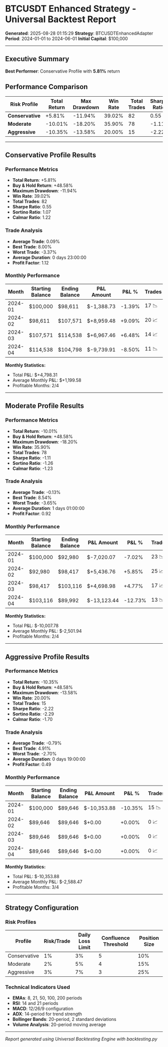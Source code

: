 # BTCUSDT Enhanced Strategy - Universal Backtest Report

**Generated**: 2025-08-28 01:15:29
**Strategy**: BTCUSDTEnhancedAdapter
**Period**: 2024-01-01 to 2024-06-01
**Initial Capital**: $100,000

---

## Executive Summary

**Best Performer**: Conservative Profile with **5.81%** return

## Performance Comparison

| Risk Profile | Total Return | Max Drawdown | Win Rate | Total Trades | Sharpe Ratio |
|--------------|-------------|--------------|----------|--------------|---------------|
| **Conservative** | +5.81% | -11.94% | 39.02% | 82 | 0.55 |
| **Moderate** | -10.01% | -18.20% | 35.90% | 78 | -1.11 |
| **Aggressive** | -10.35% | -13.58% | 20.00% | 15 | -2.22 |

---

## Conservative Profile Results

### Performance Metrics

- **Total Return**: +5.81%
- **Buy & Hold Return**: +48.58%
- **Maximum Drawdown**: -11.94%
- **Win Rate**: 39.02%
- **Total Trades**: 82
- **Sharpe Ratio**: 0.55
- **Sortino Ratio**: 1.07
- **Calmar Ratio**: 1.22

### Trade Analysis

- **Average Trade**: 0.09%
- **Best Trade**: 8.00%
- **Worst Trade**: -3.37%
- **Average Duration**: 0 days 23:00:00
- **Profit Factor**: 1.12

### Monthly Performance

| Month | Starting Balance | Ending Balance | P&L Amount | P&L % | Trades |
|-------|------------------|----------------|------------|-------|--------|
| 2024-01 | $100,000 | $98,611 | $-1,388.73 | -1.39% | 17 📉 |
| 2024-02 | $98,611 | $107,571 | $+8,959.48 | +9.09% | 20 📈 |
| 2024-03 | $107,571 | $114,538 | $+6,967.46 | +6.48% | 14 📈 |
| 2024-04 | $114,538 | $104,798 | $-9,739.91 | -8.50% | 11 📉 |

**Monthly Statistics:**
- Total P&L: $+4,798.31
- Average Monthly P&L: $+1,199.58
- Profitable Months: 2/4

---

## Moderate Profile Results

### Performance Metrics

- **Total Return**: -10.01%
- **Buy & Hold Return**: +48.58%
- **Maximum Drawdown**: -18.20%
- **Win Rate**: 35.90%
- **Total Trades**: 78
- **Sharpe Ratio**: -1.11
- **Sortino Ratio**: -1.26
- **Calmar Ratio**: -1.23

### Trade Analysis

- **Average Trade**: -0.13%
- **Best Trade**: 8.54%
- **Worst Trade**: -3.65%
- **Average Duration**: 1 days 01:00:00
- **Profit Factor**: 0.92

### Monthly Performance

| Month | Starting Balance | Ending Balance | P&L Amount | P&L % | Trades |
|-------|------------------|----------------|------------|-------|--------|
| 2024-01 | $100,000 | $92,980 | $-7,020.07 | -7.02% | 23 📉 |
| 2024-02 | $92,980 | $98,417 | $+5,436.76 | +5.85% | 25 📈 |
| 2024-03 | $98,417 | $103,116 | $+4,698.98 | +4.77% | 17 📈 |
| 2024-04 | $103,116 | $89,992 | $-13,123.44 | -12.73% | 13 📉 |

**Monthly Statistics:**
- Total P&L: $-10,007.78
- Average Monthly P&L: $-2,501.94
- Profitable Months: 2/4

---

## Aggressive Profile Results

### Performance Metrics

- **Total Return**: -10.35%
- **Buy & Hold Return**: +48.58%
- **Maximum Drawdown**: -13.58%
- **Win Rate**: 20.00%
- **Total Trades**: 15
- **Sharpe Ratio**: -2.22
- **Sortino Ratio**: -2.29
- **Calmar Ratio**: -1.70

### Trade Analysis

- **Average Trade**: -0.79%
- **Best Trade**: 4.91%
- **Worst Trade**: -2.70%
- **Average Duration**: 0 days 19:00:00
- **Profit Factor**: 0.49

### Monthly Performance

| Month | Starting Balance | Ending Balance | P&L Amount | P&L % | Trades |
|-------|------------------|----------------|------------|-------|--------|
| 2024-01 | $100,000 | $89,646 | $-10,353.88 | -10.35% | 15 📉 |
| 2024-02 | $89,646 | $89,646 | $+0.00 | +0.00% | 0 📈 |
| 2024-03 | $89,646 | $89,646 | $+0.00 | +0.00% | 0 📈 |
| 2024-04 | $89,646 | $89,646 | $+0.00 | +0.00% | 0 📈 |

**Monthly Statistics:**
- Total P&L: $-10,353.88
- Average Monthly P&L: $-2,588.47
- Profitable Months: 3/4

---

## Strategy Configuration

### Risk Profiles

| Profile | Risk/Trade | Daily Loss Limit | Confluence Threshold | Position Size |
|---------|------------|------------------|---------------------|---------------|
| Conservative | 1% | 3% | 5 | 10% |
| Moderate | 2% | 5% | 4 | 15% |
| Aggressive | 3% | 7% | 3 | 25% |

### Technical Indicators Used

- **EMAs**: 8, 21, 50, 100, 200 periods
- **RSI**: 14 and 21 periods
- **MACD**: 12/26/9 configuration
- **ADX**: 14-period for trend strength
- **Bollinger Bands**: 20-period, 2 standard deviations
- **Volume Analysis**: 20-period moving average

---

*Report generated using Universal Backtesting Engine with backtesting.py*
